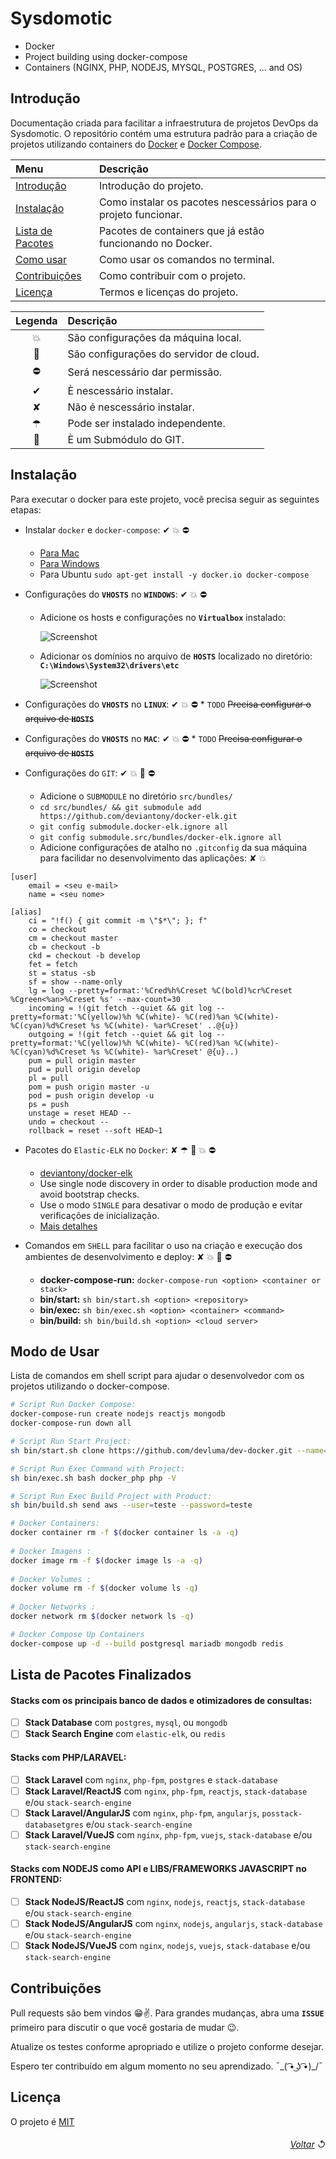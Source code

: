

# Sysdomotic
* Docker
* Project building using docker-compose
* Containers (NGINX, PHP, NODEJS, MYSQL, POSTGRES, ... and OS)

## Introdução

Documentação criada para facilitar a infraestrutura de projetos DevOps da Sysdomotic. O repositório contém uma estrutura padrão para a criação de projetos utilizando containers do [Docker](https://www.docker.com/get-started) e [Docker Compose](https://docs.docker.com/compose/).

| Menu                                               | Descrição                                                       |
| :------------------------------------------------- | :-------------------------------------------------------------- |
| [Introdução](#introdução)                          | Introdução do projeto.                                          |
| [Instalação](#instalação)                          | Como instalar os pacotes nescessários para o projeto funcionar. |
| [Lista de Pacotes](#lista-de-pacotes-finalizados)  | Pacotes de containers que já estão funcionando no Docker.       |
| [Como usar](#modo-de-usar)                         | Como usar os comandos no terminal.                              |
| [Contribuições](#contribuições)                    | Como contribuir com o projeto.                                  |
| [Licença](#licença)                                | Termos e licenças do projeto.                                   |

| Legenda | Descrição                                |
| :-----: | :--------------------------------------- |
|    💥   | São configurações da máquina local.     |
|    🚀   | São configurações do servidor de cloud. |
|    ⛔   | Será nescessário dar permissão.         |
|    ✔    | È nescessário instalar.                 |
|    ✘    | Não é nescessário instalar.             |
|    ☂    | Pode ser instalado independente.        |
|    📌   | È um Submódulo do GIT.                  |

## Instalação

Para executar o docker para este projeto, você precisa seguir as seguintes etapas:

+ Instalar `docker` e `docker-compose`: ✔ 💥 ⛔
     * [Para Mac](https://www.docker.com/docker-mac)
     * [Para Windows](https://www.docker.com/docker-windows)
     * Para Ubuntu ```sudo apt-get install -y docker.io docker-compose```

+ Configurações do **`VHOSTS`** no **`WINDOWS`**: ✔ 💥 ⛔
     * Adicione os hosts e configurações no **`Virtualbox`** instalado:
     
         ![Screenshot](storage/images/docker-virtualbox-conf-windows.png)

     * Adicionar os domínios no arquivo de **`HOSTS`** localizado no diretório: **`C:\Windows\System32\drivers\etc`**
     
         ![Screenshot](storage/images/docker-hosts-windows.png)
         
+ Configurações do **`VHOSTS`** no **`LINUX`**: ✔ 💥 ⛔
      * `TODO` ~~Precisa configurar o arquivo de **`HOSTS`**~~

+ Configurações do **`VHOSTS`** no **`MAC`**: ✔ 💥 ⛔
      * `TODO` ~~Precisa configurar o arquivo de **`HOSTS`**~~

+ Configurações do `GIT`: ✔ 💥 🚀 ⛔
     * Adicione o `SUBMODULE` no diretório `src/bundles/`
     * ```cd src/bundles/ && git submodule add https://github.com/deviantony/docker-elk.git```
     * ```git config submodule.docker-elk.ignore all```
     * ```git config submodule.src/bundles/docker-elk.ignore all```
     * Adicione configurações de atalho no `.gitconfig` da sua máquina para facilidar no desenvolvimento das aplicações: ✘ 💥

```
[user]
	email = <seu e-mail>
	name = <seu nome>

[alias]
    ci = "!f() { git commit -m \"$*\"; }; f"
    co = checkout
    cm = checkout master
    cb = checkout -b
    ckd = checkout -b develop
    fet = fetch 
    st = status -sb
    sf = show --name-only
    lg = log --pretty=format:'%Cred%h%Creset %C(bold)%cr%Creset %Cgreen<%an>%Creset %s' --max-count=30
    incoming = !(git fetch --quiet && git log --pretty=format:'%C(yellow)%h %C(white)- %C(red)%an %C(white)- %C(cyan)%d%Creset %s %C(white)- %ar%Creset' ..@{u})
    outgoing = !(git fetch --quiet && git log --pretty=format:'%C(yellow)%h %C(white)- %C(red)%an %C(white)- %C(cyan)%d%Creset %s %C(white)- %ar%Creset' @{u}..)
    pum = pull origin master
    pud = pull origin develop
    pl = pull
    pom = push origin master -u
    pod = push origin develop -u
    ps = push
    unstage = reset HEAD --
    undo = checkout --
    rollback = reset --soft HEAD~1
```

+ Pacotes do `Elastic-ELK` no `Docker`: ✘ ☂ 📌 💥 ⛔
     * [deviantony/docker-elk](https://github.com/deviantony/docker-elk)
     * Use single node discovery in order to disable production mode and avoid bootstrap checks.
     * Use o modo `SINGLE` para desativar o modo de produção e evitar verificações de inicialização.
     * [Mais detalhes](https://www.elastic.co/guide/en/elasticsearch/reference/current/bootstrap-checks.html)

+ Comandos em `SHELL` para facilitar o uso na criação e execução dos ambientes de desenvolvimento e deploy: ✘ 💥 🚀 ⛔
     * **docker-compose-run:** ```docker-compose-run <option> <container or stack>```
     * **bin/start:** ```sh bin/start.sh <option> <repository>```
     * **bin/exec:** ```sh bin/exec.sh <option> <container> <command>```
     * **bin/build:** ```sh bin/build.sh <option> <cloud server>```

## Modo de Usar

Lista de comandos em shell script para ajudar o desenvolvedor com os projetos utilizando o docker-compose.

```bash
# Script Run Docker Compose: 
docker-compose-run create nodejs reactjs mongodb
docker-compose-run down all

# Script Run Start Project:
sh bin/start.sh clone https://github.com/devluma/dev-docker.git --name=docker-local

# Script Run Exec Command with Project:
sh bin/exec.sh bash docker_php php -V

# Script Run Exec Build Project with Product:
sh bin/build.sh send aws --user=teste --password=teste

# Docker Containers:  
docker container rm -f $(docker container ls -a -q)
 
# Docker Imagens :      
docker image rm -f $(docker image ls -a -q)
 
# Docker Volumes :      
docker volume rm -f $(docker volume ls -q)
 
# Docker Networks :    
docker network rm $(docker network ls -q)

# Docker Compose Up Containers
docker-compose up -d --build postgresql mariadb mongodb redis
```

## Lista de Pacotes Finalizados

#### Stacks com os principais banco de dados e otimizadores de consultas:
- [ ] **Stack Database** com `postgres`, `mysql`, ou `mongodb`
- [ ] **Stack Search Engine** com `elastic-elk`, ou `redis`

#### Stacks com PHP/LARAVEL:
- [ ] **Stack Laravel** com `nginx`, `php-fpm`, `postgres` e `stack-database`
- [ ] **Stack Laravel/ReactJS** com `nginx`, `php-fpm`, `reactjs`, `stack-database` e/ou `stack-search-engine`
- [ ] **Stack Laravel/AngularJS** com `nginx`, `php-fpm`, `angularjs`, `posstack-databasetgres` e/ou `stack-search-engine`
- [ ] **Stack Laravel/VueJS** com `nginx`, `php-fpm`, `vuejs`, `stack-database` e/ou `stack-search-engine`

#### Stacks com NODEJS como API e LIBS/FRAMEWORKS JAVASCRIPT no FRONTEND:
- [ ] **Stack NodeJS/ReactJS** com `nginx`, `nodejs`, `reactjs`, `stack-database` e/ou `stack-search-engine`
- [ ] **Stack NodeJS/AngularJS** com `nginx`, `nodejs`, `angularjs`, `stack-database` e/ou `stack-search-engine`
- [ ] **Stack NodeJS/VueJS** com `nginx`, `nodejs`, `vuejs`, `stack-database` e/ou `stack-search-engine`

## Contribuições

Pull requests são bem vindos 😁✌. Para grandes mudanças, abra uma **`ISSUE`** primeiro para discutir o que você gostaria de mudar 😉.

Atualize os testes conforme apropriado e utilize o projeto conforme desejar.

Espero ter contribuído em algum momento no seu aprendizado.  ¯\_( ͡• ͜ʖ ͡•)_/¯

## Licença

O projeto é [MIT](https://choosealicense.com/licenses/mit/)

###### <div align="right">[Voltar](#sysdomotic) ↺</div>
